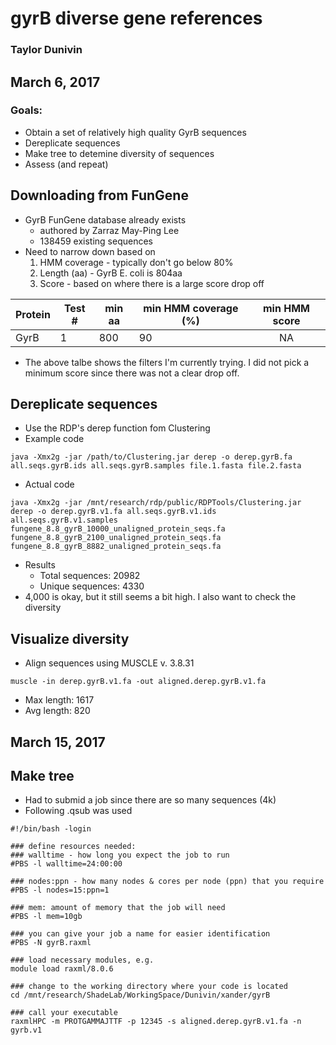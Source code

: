 # gyrB diverse gene references
### Taylor Dunivin
## March 6, 2017
### Goals: 
* Obtain a set of relatively high quality GyrB sequences
* Dereplicate sequences
* Make tree to detemine diversity of sequences
* Assess (and repeat)

## Downloading from FunGene
* GyrB FunGene database already exists
  * authored by Zarraz May-Ping Lee
  * 138459 existing sequences
* Need to narrow down based on
  1. HMM coverage - typically don't go below 80%
  2. Length (aa) - GyrB E. coli is 804aa
  3. Score - based on where there is a large score drop off

| Protein | Test # | min aa | min HMM coverage (%) | min HMM score |
| --------- | ----- | ---------- | --------- | :-----: |
| GyrB | 1 | 800 | 90 | NA |

* The above talbe shows the filters I'm currently trying. I did not pick a minimum score since there was not a clear drop off. 

## Dereplicate sequences
* Use the RDP's derep function fom Clustering
* Example code

```
java -Xmx2g -jar /path/to/Clustering.jar derep -o derep.gyrB.fa all.seqs.gyrB.ids all.seqs.gyrB.samples file.1.fasta file.2.fasta 
```
* Actual code
```
java -Xmx2g -jar /mnt/research/rdp/public/RDPTools/Clustering.jar derep -o derep.gyrB.v1.fa all.seqs.gyrB.v1.ids all.seqs.gyrB.v1.samples fungene_8.8_gyrB_10000_unaligned_protein_seqs.fa fungene_8.8_gyrB_2100_unaligned_protein_seqs.fa fungene_8.8_gyrB_8882_unaligned_protein_seqs.fa 
```
* Results
  * Total sequences: 20982
  * Unique sequences: 4330
* 4,000 is okay, but it still seems a bit high. I also want to check the diversity

## Visualize diversity
* Align sequences using MUSCLE v. 3.8.31
```
muscle -in derep.gyrB.v1.fa -out aligned.derep.gyrB.v1.fa 
```
* Max length: 1617
* Avg length: 820

## March 15, 2017
## Make tree
* Had to submid a job since there are so many sequences (4k)
* Following .qsub was used
```
#!/bin/bash -login
 
### define resources needed:
### walltime - how long you expect the job to run
#PBS -l walltime=24:00:00
 
### nodes:ppn - how many nodes & cores per node (ppn) that you require
#PBS -l nodes=15:ppn=1
 
### mem: amount of memory that the job will need
#PBS -l mem=10gb
 
### you can give your job a name for easier identification
#PBS -N gyrB.raxml
 
### load necessary modules, e.g.
module load raxml/8.0.6
 
### change to the working directory where your code is located
cd /mnt/research/ShadeLab/WorkingSpace/Dunivin/xander/gyrB
 
### call your executable
raxmlHPC -m PROTGAMMAJTTF -p 12345 -s aligned.derep.gyrB.v1.fa -n gyrb.v1
```

